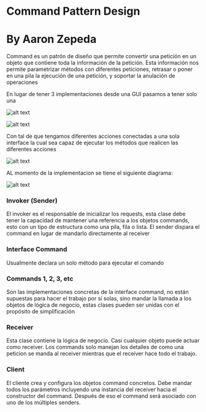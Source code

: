 # Command Pattern Design
# By Aaron Zepeda


Command es un patrón de diseño que permite convertir una petición en un objeto que contiene toda la información de la petición. Esta información nos permite parametrizar métodos con diferentes peticiones, retrasar o poner en una pila la ejecución de una petición, y soportar la anulación de operaciones

En lugar de tener 3 implementaciones desde una GUI pasamos a tener solo una

![alt text](https://refactoring.guru/images/patterns/diagrams/command/solution1-en.png)

![alt text](https://refactoring.guru/images/patterns/diagrams/command/solution2-en.png)



Con tal de que tengamos diferentes acciones conectadas a una sola interface la cual sea capaz de ejecutar los métodos que realicen las diferentes acciones

![alt text](https://refactoring.guru/images/patterns/diagrams/command/solution3.png)

AL momento de la implementacion se tiene el siguiente diagrama:

![alt text](https://refactoring.guru/images/patterns/diagrams/command/structure.png)

### Invoker (Sender)

El invoker es el responsable de inicializar los requests, esta clase debe tener la capacidad de mantener una referencia a los objetos commands, esto con un tipo de estructura como una pila, fila o lista. El sender dispara el command en lugar de mandarlo directamente al receiver

### Interface Command

Usualmente declara un solo método para ejecutar el comando

### Commands 1, 2, 3, etc

Son las implementaciones concretas de la interface command, no están supuestas para hacer el trabajo por sí solas, sino mandar la llamada a los objetos de lógica de negocio, estas clases pueden ser unidas con el propósito de simplificación

### Receiver

Esta clase contiene la lógica de negocio. Casi cualquier objeto puede actuar como receiver. Los commands solo manejan los detalles de como una peticion se manda al receiver mientras que el receiver hace todo el trabajo.

### Client

El cliente crea y configura los objetos command concretos. Debe mandar todos los parámetros incluyendo una instancia del receiver hacia el constructor del command. Después de eso el command será asociado con uno de los múltiples senders.